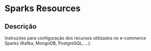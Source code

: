 # Sparks Resources

## Descrição

Instruções para configuração dos recursos utilizados no e-commerce Sparks (Kafka, MongoDB, PostgreSQL, ...).
